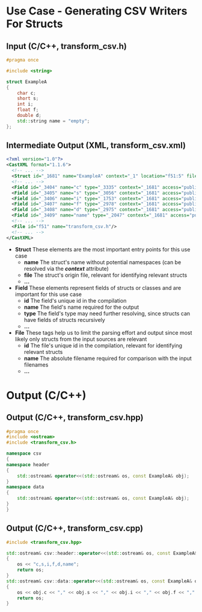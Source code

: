# Use Case - Generating CSV Writers For Structs

## Input (C/C++, transform_csv.h)

```cpp
#pragma once

#include <string>

struct ExampleA
{
	char c;
	short s;
	int i;
	float f;
	double d;
	std::string name = "empty";
};
```

## Intermediate Output (XML, transform_csv.xml)

```xml
<?xml version="1.0"?>
<CastXML format="1.1.6">
  <!-- ... -->
  <Struct id="_1681" name="ExampleA" context="_1" location="f51:5" file="f51" line="5" members="_3404 _3405 _3406 _3407 _3408 _3409 _3410 _3411 _3412 _3413" size="448" align="64"/>
  <!-- ... -->
  <Field id="_3404" name="c" type="_3335" context="_1681" access="public" location="f51:7" file="f51" line="7" offset="0"/>
  <Field id="_3405" name="s" type="_3056" context="_1681" access="public" location="f51:8" file="f51" line="8" offset="16"/>
  <Field id="_3406" name="i" type="_1753" context="_1681" access="public" location="f51:9" file="f51" line="9" offset="32"/>
  <Field id="_3407" name="f" type="_2978" context="_1681" access="public" location="f51:10" file="f51" line="10" offset="64"/>
  <Field id="_3408" name="d" type="_2975" context="_1681" access="public" location="f51:11" file="f51" line="11" offset="128"/>
  <Field id="_3409" name="name" type="_2047" context="_1681" access="public" location="f51:12" file="f51" line="12" offset="192"/>
  <!-- ... -->
  <File id="f51" name="transform_csv.h"/>
  <!-- ... -->
</CastXML>
```

- __Struct__ These elements are the most important entry points for this use case
    - __name__ The struct's name without potential namespaces (can be resolved via the *__context__* attribute)
    - __file__ The struct's origin file, relevant for identifying relevant structs 
    - __...__
- __Field__ These elements represent fields of structs or classes and are important for this use case
    - __id__ The field's unique id in the compilation
    - __name__ The field's name required for the output
    - __type__ The field's type may need further resolving, since structs can have fields of structs recursively
    - __...__
- __File__ These tags help us to limit the parsing effort and output since most likely only structs from the input sources are relevant
    - __id__ The file's unique id in the compilation, relevant for identifying relevant structs
    - __name__ The absolute filename required for comparison with the input filenames
    - __...__

# Output (C/C++)

## Output (C/C++, transform_csv.hpp)

```cpp
#pragma once
#include <ostream>
#include <transform_csv.h>

namespace csv 
{
namespace header 
{
    std::ostream& operator<<(std::ostream& os, const ExampleA& obj);
}
namespace data 
{
    std::ostream& operator<<(std::ostream& os, const ExampleA& obj);
}
}
```

## Output (C/C++, transform_csv.cpp)

```cpp
#include <transform_csv.hpp>

std::ostream& csv::header::operator<<(std::ostream& os, const ExampleA& obj)
{
	os << "c,s,i,f,d,name";
	return os;
}
std::ostream& csv::data::operator<<(std::ostream& os, const ExampleA& obj)
{
	os << obj.c << "," << obj.s << "," << obj.i << "," << obj.f << "," << obj.d << "," << obj.name;
	return os;
}
```